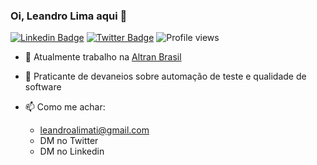 ### Oi, Leandro Lima aqui 👋
[![Linkedin Badge](https://img.shields.io/badge/-LinkedIn-blue?style=flat-square&logo=Linkedin&logoColor=white&link=https://www.linkedin.com/in/leandroalima/)](https://www.linkedin.com/in/leandroalima/)
[![Twitter Badge](https://img.shields.io/badge/-Twitter-1ca0f1?style=flat-square&labelColor=1ca0f1&logo=twitter&logoColor=white&link=https://twitter.com/leandroalimati)](https://twitter.com/leandroalimati)
![Profile views](https://komarev.com/ghpvc/?username=leandroalimati&style=flat-square)


* 🔭 Atualmente trabalho na [Altran Brasil](https://www.altran.com.br/)

* 💬 Praticante de devaneios sobre automação de teste e qualidade de software

* 📫 Como me achar:
  * leandroalimati@gmail.com
  * DM no Twitter
  * DM no Linkedin
